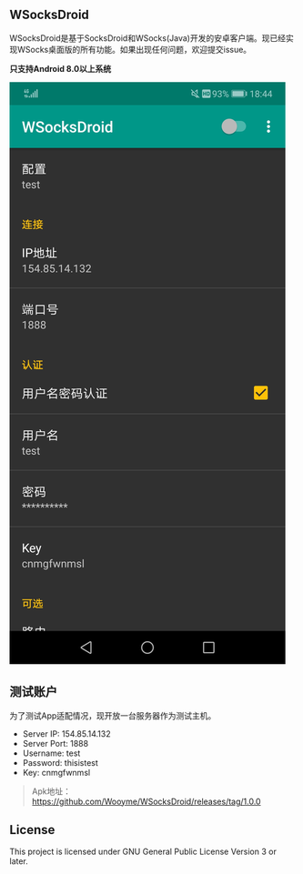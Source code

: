 WSocksDroid
---
WSocksDroid是基于SocksDroid和WSocks(Java)开发的安卓客户端。现已经实现WSocks桌面版的所有功能。如果出现任何问题，欢迎提交issue。

**只支持Android 8.0以上系统**

<img src="https://github.com/Wooyme/WSocksDroid/blob/master/Screenshot_20190403-184454.jpg?raw=true">

测试账户
----
为了测试App适配情况，现开放一台服务器作为测试主机。

* Server IP: 154.85.14.132
* Server Port: 1888
* Username: test
* Password: thisistest
* Key: cnmgfwnmsl

> Apk地址：https://github.com/Wooyme/WSocksDroid/releases/tag/1.0.0

License
---
This project is licensed under GNU General Public License Version 3 or later.
